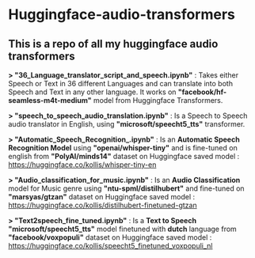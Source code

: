 # Huggingface-audio-transformers
## This is a repo of all my huggingface audio transformers 
**> "36_Language_translator_script_and_speech.ipynb"** : Takes either Speech or Text in 36 different Languages and can translate into both Speech and Text in any other language. It works on **"facebook/hf-seamless-m4t-medium"** model from Huggingface Transformers.

**> "speech_to_speech_audio_translation.ipynb"** : Is a Speech to Speech audio translator in English, using **"microsoft/speecht5_tts"** transformer.

**> "Automatic_Speech_Recognition_.ipynb"** : Is an **Automatic Speech Recognition Model** using **"openai/whisper-tiny"** and is fine-tuned on english from **"PolyAI/minds14"** dataset on Huggingface
saved model : https://huggingface.co/kollis/whisper-tiny-en

**> "Audio_classification_for_music.ipynb"** : Is an **Audio Classification** model for Music genre using **"ntu-spml/distilhubert"** and fine-tuned on **"marsyas/gtzan"** dataset on Huggingface
saved model : https://huggingface.co/kollis/distilhubert-finetuned-gtzan

**> "Text2speech_fine_tuned.ipynb"** : Is a **Text to Speech** **"microsoft/speecht5_tts"** model finetuned with **dutch** language from **"facebook/voxpopuli"** dataset on Huggingface
saved model : https://huggingface.co/kollis/speecht5_finetuned_voxpopuli_nl
